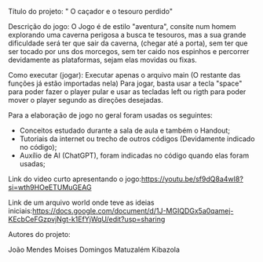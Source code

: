 Título do projeto: " O caçador e o tesouro perdido"

Descrição do jogo:
  O Jogo é de estilo "aventura", consite num homem explorando uma caverna perigosa a busca te tesouros, mas a sua grande dificuldade será  ter que sair da caverna,
  (chegar até a porta), sem ter que ser tocado por uns dos morcegos, sem ter caido nos espinhos e percorrer devidamente as plataformas, sejam elas movidas ou fixas.

Como executar (jogar):
  Executar apenas o arquivo main (O restante das funções já estão importadas nela)
  Para jogar, basta usar a tecla "space" para poder fazer o player pular e usar as tecladas left ou rigth para poder mover o player segundo as direções desejadas.

Para a elaboração de jogo no geral foram usadas os seguintes:
  * Conceitos estudado durante a sala de aula e também o Handout;
  * Tutoriais da internet ou trecho de outros códigos (Devidamente indicado  no código);
  * Auxílio de AI (ChatGPT), foram indicadas no código quando elas foram usadas;


Link do video curto apresentando o jogo:https://youtu.be/sf9dQ8a4wI8?si=wth9HOeETUMuGEAG

Link de um arquivo world onde teve as ideias iniciais:https://docs.google.com/document/d/1J-MGIQDGx5a0qamej-KEcbCeFGzpvjNgt-k1EfYjWqU/edit?usp=sharing

Autores do projeto:

João Mendes
Moises Domingos
Matuzalém Kibazola


